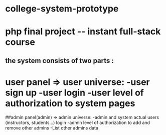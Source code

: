 # college-system-prototype
php final project -- instant full-stack course
=============================================
## the system consists of two parts :
user panel => user universe:
    -user sign up
    -user login
    -user level of authorization to system pages
==============================================
##admin panel(admin) => admin universe:
    -admin and system actual users (instructors, students...) login
    -admin level of authorization to add and remove other admins
    -List other admins data
